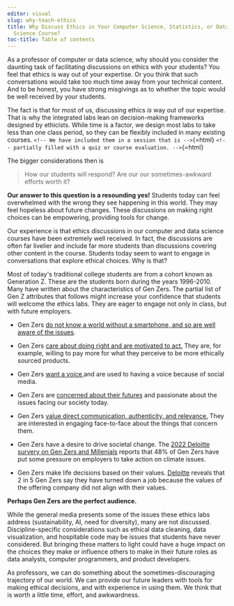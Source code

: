 ```yaml
---
editor: visual
slug: why-teach-ethics
title: Why Discuss Ethics in Your Computer Science, Statistics, or Data
  Science Course?
toc-title: Table of contents
---
```


As a professor of computer or data science, why should you consider the
daunting task of facilitating discussions on ethics with your students?
You feel that ethics is way out of your expertise. Or you think that
such conversations would take too much time away from your technical
content. And to be honest, you have strong misgivings as to whether the
topic would be well received by your students.

The fact is that for most of us, discussing ethics *is* way out of our
expertise. That is why the integrated labs lean on decision-making
frameworks designed by ethicists. While time is a factor, we design most
labs to take less than one class period, so they can be flexibly
included in many existing courses.
`<!-- We have included them in a session that is -->`{=html}
`<!-- partially filled with a quiz or course evaluation. -->`{=html}

The bigger considerations then is

> How our students will respond? Are our our sometimes-awkward efforts
> worth it?

**Our answer to this question is a resounding yes!** Students today can
feel overwhelmed with the wrong they see happening in this world. They
may feel hopeless about future changes. These discussions on making
right choices can be empowering, providing tools for change.

Our experience is that ethics discussions in our computer and data
science courses have been extremely well received. In fact, the
discussions are often far livelier and include far more students than
discussions covering other content in the course. Students today seem to
want to engage in conversations that explore ethical choices. Why is
that?

Most of today's traditional college students are from a cohort known as
Generation Z. These are the students born during the years 1996-2010.
Many have written about the characteristics of Gen Zers. The partial
list of Gen Z attributes that follows might increase your confidence
that students will welcome the ethics labs. They are eager to engage not
only in class, but with future employers.

-   Gen Zers [do not know a world without a smartphone, and so are well
    aware of the
    issues](https://www.pewresearch.org/social-trends/2020/05/14/on-the-cusp-of-adulthood-and-facing-an-uncertain-future-what-we-know-about-gen-z-so-far-2/).

-   Gen Zers [care about doing right and are motivated to
    act.](https://www2.deloitte.com/global/en/pages/about-deloitte/articles/genzmillennialsurvey.html) They
    are, for example, willing to pay more for what they perceive to be
    more ethically sourced products.

-   Gen Zers [want a
    voice,](https://www.shrm.org/hr-today/news/hr-magazine/1118/pages/a-16-year-old-explains-10-things-you-need-to-know-about-generation-z.aspx)and
    are used to having a voice because of social media.

-   Gen Zers are [concerned about their
    futures](https://www.shrm.org/hr-today/news/hr-magazine/1118/pages/a-16-year-old-explains-10-things-you-need-to-know-about-generation-z.aspx) and
    passionate about the issues facing our society today.

-   Gen Zers [value direct communication, authenticity, and
    relevance.](https://news.stanford.edu/2022/01/03/know-gen-z) They
    are interested in engaging face-to-face about the things that
    concern them.

-   Gen Zers have a desire to drive societal change. The [2022 Deloitte
    survery on Gen Zers and
    Millenials](https://www2.deloitte.com/global/en/pages/about-deloitte/articles/genzmillennialsurvey.html)
    reports that 48% of Gen Zers have put some pressure on employers to
    take action on climate issues.

-   Gen Zers make life decisions based on their values.
    [Deloitte](https://www2.deloitte.com/global/en/pages/about-deloitte/articles/genzmillennialsurvey.html)
    reveals that 2 in 5 Gen Zers say they have turned down a job because
    the values of the offering company did not align with their values.

**Perhaps Gen Zers are the perfect audience.**

While the general media presents some of the issues these ethics labs
address (sustainability, AI, need for diversity), many are not
discussed. Discipline-specific considerations such as ethical data
cleaning, data visualization, and hospitable code may be issues that
students have never considered. But bringing these matters to light
could have a huge impact on the choices they make or influence others to
make in their future roles as data analysts, computer programmers, and
product developers.

As professors, we can do something about the sometimes-discouraging
trajectory of our world. We can provide our future leaders with tools
for making ethical decisions, and with experience in using them. We
think that is worth a little time, effort, and awkwardness.

